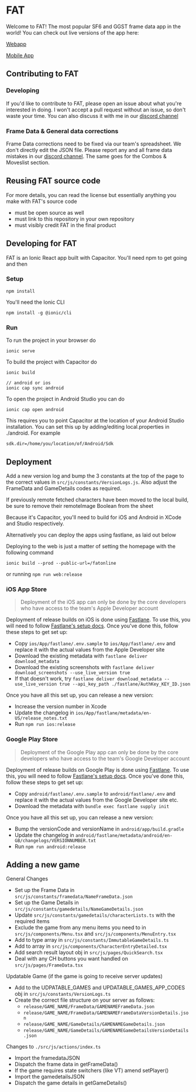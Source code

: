 # FAT
Welcome to FAT! The most popular SF6 and GGST frame data app in the world! You can check out live versions of the app here:

[Webapp](https://fullmeter.com/fatonline)

[Mobile App](https://fullmeter.com/fat)

## Contributing to FAT

### Developing
If you'd like to contribute to FAT, please open an issue about what you're interested in doing. I won't accept a pull request without an issue, so don't waste your time. You can also discuss it with me in our [discord channel](https://discord.gg/BfrCaHKU5J)

### Frame Data & General data corrections
Frame Data corrections need to be fixed via our team's spreadsheet. We don't directly edit the JSON file. Please report any and all frame data mistakes in our [discord channel](https://discord.gg/9BK8hHS). The same goes for the Combos & Moveslist section.

## Reusing FAT source code
For more details, you can read the license but essentially anything you make with FAT's source code
- must be open source as well
- must link to this repository in your own repository
- must visibly credit FAT in the final product

## Developing for FAT
FAT is an Ionic React app built with Capacitor. You'll need npm to get going and then

### Setup
```
npm install
```
You'll need the Ionic CLI
```
npm install -g @ionic/cli
```

### Run
To run the project in your browser do
```
ionic serve
```
To build the project with Capacitor do
```
ionic build

// android or ios
ionic cap sync android
```
To open the project in Android Studio you can do
```
ionic cap open android
```
This requires you to point Capacitor at the location of your Android Studio installation. You can set this up by adding/editing local.properties in ./android. For example
```
sdk.dir=/home/you/location/of/Android/Sdk
```

## Deployment
Add a new version log and bump the 3 constants at the top of the page to the correct values in ```src/js/constants/VersionLogs.js```. Also adjust the FrameData and GameDetails codes as required.

If previously remote fetched characters have been moved to the local build, be sure to remove their remoteImage Boolean from the sheet

Because it's Capacitor, you'll need to build for iOS and Android in XCode and Studio respectively.

Alternatively you can deploy the apps using fastlane, as laid out below

Deploying to the web is just a matter of setting the homepage with the following command
```
ionic build --prod --public-url=/fatonline
```
or running `npm run web:release`

### iOS App Store

> Deployment of the iOS app can only be done by the core developers who have access to the team's Apple Developer account

Deployment of release builds on iOS is done using [Fastlane](https://fastlane.tools). To use this, you will need to follow [Fastlane's setup docs](https://docs.fastlane.tools/getting-started/ios/setup/). Once you've done this, follow these steps to get set up:

- Copy `ios/App/fastlane/.env.sample` to `ios/App/fastlane/.env` and replace it with the actual values from the Apple Developer site
- Download the existing metadata with `fastlane deliver download_metadata`
- Download the existing screenshots with `fastlane deliver download_screenshots --use_live_version true`
- If that doesn't work, try `fastlane deliver download_metadata --use_live_version true --api_key_path ./fastlane/AuthKey_KEY_ID.json`

Once you have all this set up, you can release a new version:

- Increase the version number in Xcode
- Update the changelog in `ios/App/fastlane/metadata/en-US/release_notes.txt`
- Run `npm run ios:release`

### Google Play Store

> Deployment of the Google Play app can only be done by the core developers who have access to the team's Google Developer account

Deployment of release builds on Google Play is done using [Fastlane](https://fastlane.tools). To use this, you will need to follow [Fastlane's setup docs](https://docs.fastlane.tools/getting-started/android/setup/). Once you've done this, follow these steps to get set up:

- Copy `android/fastlane/.env.sample` to `android/fastlane/.env` and replace it with the actual values from the Google Developer site etc.
- Download the metadata with `bundle exec fastlane supply init`

Once you have all this set up, you can release a new version:

- Bump the versionCode and versionName in `android/app/build.gradle`
- Update the changelog in `android/fastlane/metadata/android/en-GB/changelogs/VERSIONNUMBER.txt`
- Run `npm run android:release`

## Adding a new game

General Changes
- Set up the Frame Data in `src/js/constants/framedata/NameFrameData.json`
- Set up the Game Details in `src/js/constants/gamedetails/NameGameDetails.json`
- Update `src/js/constants/gamedetails/characterLists.ts` with the required items
- Exclude the game from any menu items you need to in `src/js/components/Menu.tsx` and `src/js/components/MenuEntry.tsx`
- Add to type array in `src/js/constants/ImmutableGameDetails.ts`
- Add to array in `src/js/components/CharacterEntryDetailed.tsx`
- Add search result layout obj in `src/js/pages/QuickSearch.tsx`
- Deal with any CH buttons you want handled on `src/js/pages/FrameData.tsx`

Updatable Game (if the game is going to receive server updates)
- Add to the UDPATABLE_GAMES and UPDATABLE_GAMES_APP_CODES obj in `src/js/constants/VersionLogs.ts`
- Create the correct file structure on your server as follows:
  - `release/GAME_NAME/FrameData/GAMENAMEFrameData.json`
  - `release/GAME_NAME/FrameData/GAMENAMEFrameDataVersionDetails.json`
  - `release/GAME_NAME/GameDetails/GAMENAMEGameDetails.json`
  - `release/GAME_NAME/GameDetails/GAMENAMEGameDetailsVersionDetails.json`

Changes to `./src/js/actions/index.ts`
- Import the framedataJSON
- Dispatch the frame data in getFrameData()
- If the game requires state switchers (like VT) amend setPlayer()
- Import the gamedetailsJSON
- Dispatch the game details in getGameDetails()
